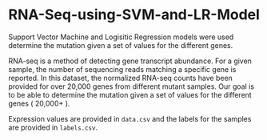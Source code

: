 # RNA-Seq-using-SVM-and-LR-Model
Support Vector Machine and Logisitic Regression models were used determine the mutation given a set of values for the different genes.

RNA-seq is a method of detecting gene transcript abundance. For a given sample, the number of sequencing reads matching a specific gene is reported. In this dataset, the normalized RNA-seq counts have been provided for over 20,000 genes from different mutant samples. Our goal is to be able to determine the mutation given a set of values for the different genes ( 20,000+ ).

Expression values are provided in `data.csv` and the labels for the samples are provided in `labels.csv`.
